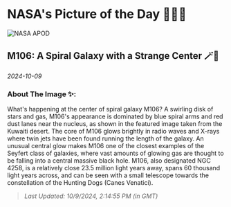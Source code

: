 
# NASA's Picture of the Day 🧑‍🚀💫

  ![NASA APOD](https://apod.nasa.gov/apod/image/2410/M106_Obaidly_3500.jpg)
  
  ## M106: A Spiral Galaxy with a Strange Center 🪄🌌
  
  _2024-10-09_
  
  ### About The Image ✨: 
  
  What's happening at the center of spiral galaxy M106? A swirling disk of stars and gas, M106's appearance is dominated by blue spiral arms and red  dust lanes near the nucleus, as shown in the featured image taken from the Kuwaiti desert.  The core of M106 glows brightly in radio waves and X-rays where twin jets have been found running the length of the galaxy.  An unusual central glow makes M106 one of the closest examples of the Seyfert class of galaxies, where vast amounts of glowing gas are thought to be falling into a central massive black hole.  M106, also designated NGC 4258, is a relatively close 23.5 million light years away, spans 60 thousand light years across, and can be seen with a small telescope towards the constellation of the Hunting Dogs (Canes Venatici).
  
  
  
  > _Last Updated: 10/9/2024, 2:14:55 PM (in GMT)_
  